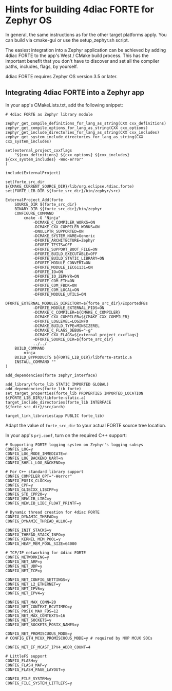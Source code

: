 # Hints for building 4diac FORTE for Zephyr OS

In general, the same instructions as for the other target platforms apply. You can build via cmake-gui or use the setup_zephyr.sh script.

The easiest integration into a Zephyr application can be achieved by adding 4diac FORTE to the app's West / CMake build process. This has the
important benefit that you don't have to discover and set all the compiler paths, includes, flags, by yourself.

4diac FORTE requires Zephyr OS version 3.5 or later.

## Integrating 4diac FORTE into a Zephyr app

In your app's CMakeLists.txt, add the following snippet:

```
# 4diac FORTE as Zephyr library module

zephyr_get_compile_definitions_for_lang_as_string(CXX cxx_definitions)
zephyr_get_compile_options_for_lang_as_string(CXX cxx_options)
zephyr_get_include_directories_for_lang_as_string(CXX cxx_includes)
zephyr_get_system_include_directories_for_lang_as_string(CXX cxx_system_includes)

set(external_project_cxxflags
	"${cxx_definitions} ${cxx_options} ${cxx_includes} ${cxx_system_includes} -Wno-error"
)

include(ExternalProject)

set(forte_src_dir ${CMAKE_CURRENT_SOURCE_DIR}/lib/org.eclipse.4diac.forte)
set(FORTE_LIB_DIR ${forte_src_dir}/bin/zephyr/src)

ExternalProject_Add(forte
	SOURCE_DIR ${forte_src_dir}
	BINARY_DIR ${forte_src_dir}/bin/zephyr
	CONFIGURE_COMMAND
		cmake -G "Ninja"
			-DCMAKE_C_COMPILER_WORKS=ON
			-DCMAKE_CXX_COMPILER_WORKS=ON
			-DNULLPTR_SUPPORTED=ON
			-DCMAKE_SYSTEM_NAME=Generic
			-DFORTE_ARCHITECTURE=Zephyr
			-DFORTE_TESTS=OFF
			-DFORTE_SUPPORT_BOOT_FILE=ON
			-DFORTE_BUILD_EXECUTABLE=OFF
			-DFORTE_BUILD_STATIC_LIBRARY=ON
			-DFORTE_MODULE_CONVERT=ON
			-DFORTE_MODULE_IEC61131=ON
			-DFORTE_IO=ON
			-DFORTE_IO_ZEPHYR=ON
			-DFORTE_COM_ETH=ON
			-DFORTE_COM_FBDK=ON
			-DFORTE_COM_LOCAL=ON
			-DFORTE_MODULE_UTILS=ON
			-DFORTE_EXTERNAL_MODULES_DIRECTORY=${forte_src_dir}/ExportedFBs
			-DFORTE_MODULE_EXTERNAL_PIDS=ON
			-DCMAKE_C_COMPILER=${CMAKE_C_COMPILER}
			-DCMAKE_CXX_COMPILER=${CMAKE_CXX_COMPILER}
			-DFORTE_LOGLEVEL=LOGINFO
			-DCMAKE_BUILD_TYPE=MINSIZEREL
			-DCMAKE_C_FLAGS_DEBUG="-g"
			-DCMAKE_CXX_FLAGS=${external_project_cxxflags}
			-DFORTE_SOURCE_DIR=${forte_src_dir}
			../../
	BUILD_COMMAND
		ninja
	BUILD_BYPRODUCTS ${FORTE_LIB_DIR}/libforte-static.a
	INSTALL_COMMAND ""
)

add_dependencies(forte zephyr_interface)

add_library(forte_lib STATIC IMPORTED GLOBAL)
add_dependencies(forte_lib forte)
set_target_properties(forte_lib PROPERTIES IMPORTED_LOCATION ${FORTE_LIB_DIR}/libforte-static.a)
target_include_directories(forte_lib INTERFACE ${forte_src_dir}/src/arch)
```

```
target_link_libraries(app PUBLIC forte_lib)
```

Adapt the value of `forte_src_dir` to your actual FORTE source tree location.

In your app's `prj.conf`, turn on the required C++ support:

```
# Supporting FORTE logging system on Zephyr's logging subsys
CONFIG_LOG=y
CONFIG_LOG_MODE_IMMEDIATE=n
CONFIG_LOG_BACKEND_UART=n
CONFIG_SHELL_LOG_BACKEND=y

# For C++ standard library support
CONFIG_COMPILER_OPT="-Werror"
CONFIG_POSIX_CLOCK=y
CONFIG_CPP=y
CONFIG_GLIBCXX_LIBCPP=y
CONFIG_STD_CPP20=y
CONFIG_NEWLIB_LIBC=y
CONFIG_NEWLIB_LIBC_FLOAT_PRINTF=y

# Dynamic thread creation for 4diac FORTE
CONFIG_DYNAMIC_THREAD=y
CONFIG_DYNAMIC_THREAD_ALLOC=y

CONFIG_INIT_STACKS=y
CONFIG_THREAD_STACK_INFO=y
CONFIG_KERNEL_MEM_POOL=y
CONFIG_HEAP_MEM_POOL_SIZE=64000

# TCP/IP networking for 4diac FORTE
CONFIG_NETWORKING=y
CONFIG_NET_ARP=y
CONFIG_NET_UDP=y
CONFIG_NET_TCP=y

CONFIG_NET_CONFIG_SETTINGS=y
CONFIG_NET_L2_ETHERNET=y
CONFIG_NET_IPV6=y
CONFIG_NET_IPV4=y

CONFIG_NET_MAX_CONN=20
CONFIG_NET_CONTEXT_RCVTIMEO=y
CONFIG_POSIX_MAX_FDS=12
CONFIG_NET_MAX_CONTEXTS=16
CONFIG_NET_SOCKETS=y
CONFIG_NET_SOCKETS_POSIX_NAMES=y

CONFIG_NET_PROMISCUOUS_MODE=y
# CONFIG_ETH_MCUX_PROMISCUOUS_MODE=y # required by NXP MCUX SOCs

CONFIG_NET_IF_MCAST_IPV4_ADDR_COUNT=4

# LittleFS support
CONFIG_FLASH=y
CONFIG_FLASH_MAP=y
CONFIG_FLASH_PAGE_LAYOUT=y

CONFIG_FILE_SYSTEM=y
CONFIG_FILE_SYSTEM_LITTLEFS=y
```

